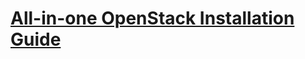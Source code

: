 [All-in-one OpenStack Installation Guide](openstack-all-in-one.rst)
=========================================
